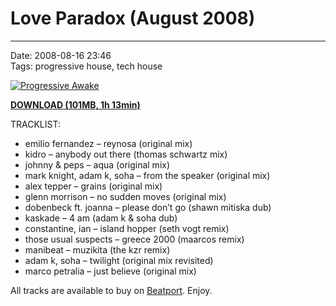 # Love Paradox (August 2008) 

----

Date: 2008-08-16 23:46    
Tags: progressive house, tech house  

[![Progressive Awake](https://drive.google.com/uc?export=download&id=0B1aIvu0NI6o4ellla1dQbzBaQXM)](https://drive.google.com/uc?export=download&id=0B_4_ynm06YZIYkpPZHpQZC1rYlk)

[**DOWNLOAD (101MB, 1h 13min)**](https://drive.google.com/file/d/0B_4_ynm06YZIYkpPZHpQZC1rYlk/edit?usp=sharing)

TRACKLIST:  

* emilio fernandez – reynosa (original mix)
* kidro – anybody out there (thomas schwartz mix)
* johnny & peps – aqua (original mix)
* mark knight, adam k, soha – from the speaker (original mix)
* alex tepper – grains (original mix)
* glenn morrison – no sudden moves (original mix)
* dobenbeck ft. joanna – please don’t go (shawn mitiska dub)
* kaskade – 4 am (adam k & soha dub)
* constantine, ian – island hopper (seth vogt remix)
* those usual suspects – greece 2000 (maarcos remix)
* manibeat – muzikita (the kzr remix)
* adam k, soha – twilight (original mix revisited)
* marco petralia – just believe (original mix)

All tracks are available to buy on <a href="http://beatport.com" target="_blank">Beatport</a>.
Enjoy.
